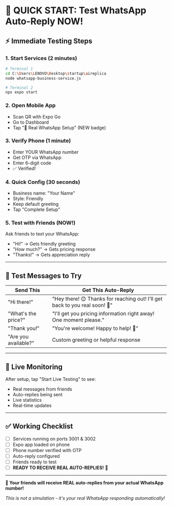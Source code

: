 # 🚀 QUICK START: Test WhatsApp Auto-Reply NOW!

## ⚡ **Immediate Testing Steps**

### **1. Start Services (2 minutes)**
```bash
# Terminal 1
cd C:\Users\LENOVO\Desktop\startup\aireplica
node whatsapp-business-service.js

# Terminal 2  
npx expo start
```

### **2. Open Mobile App**
- Scan QR with Expo Go
- Go to Dashboard
- Tap "📱 Real WhatsApp Setup" (NEW badge)

### **3. Verify Phone (1 minute)**
- Enter YOUR WhatsApp number
- Get OTP via WhatsApp
- Enter 6-digit code
- ✅ Verified!

### **4. Quick Config (30 seconds)**
- Business name: "Your Name"
- Style: Friendly
- Keep default greeting
- Tap "Complete Setup"

### **5. Test with Friends (NOW!)**
Ask friends to text your WhatsApp:
- "Hi!" → Gets friendly greeting
- "How much?" → Gets pricing response  
- "Thanks!" → Gets appreciation reply

---

## 📱 **Test Messages to Try**

| Send This | Get This Auto-Reply |
|-----------|-------------------|
| "Hi there!" | "Hey there! 😊 Thanks for reaching out! I'll get back to you real soon! 🚀" |
| "What's the price?" | "I'll get you pricing information right away! One moment please." |
| "Thank you!" | "You're welcome! Happy to help! 🙌" |
| "Are you available?" | Custom greeting or helpful response |

---

## 🔴 **Live Monitoring**

After setup, tap "Start Live Testing" to see:
- Real messages from friends
- Auto-replies being sent
- Live statistics
- Real-time updates

---

## ✅ **Working Checklist**

- [ ] Services running on ports 3001 & 3002
- [ ] Expo app loaded on phone
- [ ] Phone number verified with OTP
- [ ] Auto-reply configured
- [ ] Friends ready to test
- [ ] **READY TO RECEIVE REAL AUTO-REPLIES!** 🎉

---

**🎯 Your friends will receive REAL auto-replies from your actual WhatsApp number!**

*This is not a simulation - it's your real WhatsApp responding automatically!*
